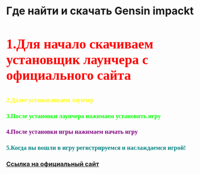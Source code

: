 <h1>Где найти и скачать Gensin impackt</h1>
<h3 style="font-size: 36px; font-family: Tahoma; color: red">1.Для начало скачиваем  установщик лаунчера с официального сайта</h3>
<h3 style="font-family: Tahoma; color: #ffff00">2.Далее устанавливаем лаунчер</h3>
<h3 style="font-family: Tahoma; color: #0f0">3.После установки лаунчера нажимаем установить игру</h3>
<h3 style="font-family: Tahoma; color: #800080">4.После установки игры нажимаем начать игру</h3>
<h3 style="font-family: Tahoma; color: #008080">5.Когда вы вошли в игру регистрируемся и наслаждаемся игрой!</h3>
<h3><a href="https://genshin.mihoyo.com/ru/download">Ссылка на официальный сайт
